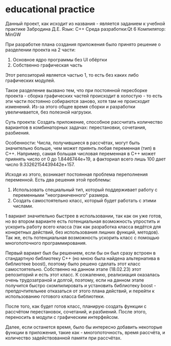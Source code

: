 # educational practice
 
Данный проект, как исходит из названия - является заданием к учебной практике Забродина Д.Е.
Язык: С++
Среда разработки:Qt 6
Компилятор: MinGW


При разработке плана создания приложения было принято решение о разделении проекта на 2 части:
1) Основное ядро программы без UI обёртки
2) Собственно графическая часть

Этот репозиторий является частью 1, то есть без каких либо графических модулей.

Такое разделение вызвано тем, что при постоянной пересборке проекта - сборка графических частей происходит в холостую - то есть эти части постоянно собираются заново, хотя там не происходит изменений. Из-за этого общее время сборки и разработки увеличивается, без полезной нагрузки.

Суть проекта:
Создать приложение, способное рассчитать количество вариантов в комбинаторных задачах: перестановки, сочетания, разбиения. 


Особенности: Числа, получившиеся в рассчётах, могут быть значительно больше, чем может приянть любая переменная (тип) в С++. Например, самая большая числовая переменная в С++ может приянять число от 0 до 1.8446744e+19, а факториал всего лишь 100 дает число 9.33262154439442e+157.

Исходя из этого, возникает постоянная проблема переполнения переменной. Есть два решения этой проблемы:
1) Использовать специальный тип, который поддерживает работу с переменными "неограниченного" размера. 
2) Создать самостоятельно класс, который будет работать с этими числами.

1 вариант значительно быстрее в использовании, так как он уже готов, но во втором варианте есть потенциальная возможность упростить и ускорить работу всего класса (так как разработка класса ведётся для конкретных действий, без использования лишних функций, методов). Так же, есть потенциальная возможность ускорить класс с помощью многопоточного программирования. 

Первый вариант был бы решением, если бы он был сразу встроен в стандартную библиотеку С++ (но мною была найдена альтернатива в библиотеке boost), поэтому было решено сделать этот класс самостоятельно. Собственно на данном этапе (18.02.23) этот репозиторий и есть этот класс. К сожалению, реализиация оказалась очень трудозатраной и долгой, поэтому, если на данном этапе получится быстро скомпилировать и установить библиотеку boost - препдочтительнее отказаться от этого плана действий, и перейти к использованию готового класса библиотеки. 

После того, как будет готов класс, планирую создать функции с рассчётом перестановок, сочетаний, и разбиений. После этого, переносить в модули с графическим интерфейсом. 

Далее, если останется время, было бы интересно добавить некоторые функции в приложения, такие как - многопоточность, время рассчёта, и количество задействованной памяти при рассчётах.

